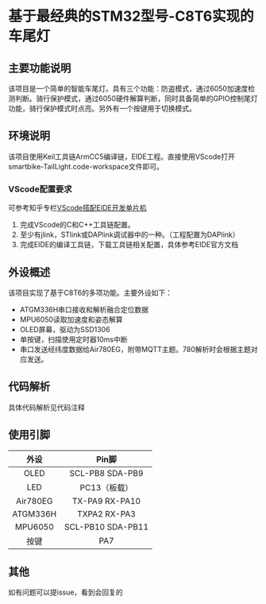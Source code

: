 # 基于最经典的STM32型号-C8T6实现的车尾灯

## 主要功能说明

该项目是一个简单的智能车尾灯。具有三个功能：防盗模式，通过6050加速度检测判断。骑行保护模式，通过6050硬件解算判断，同时具备简单的GPIO控制尾灯功能，骑行保护模式时点亮。另外有一个按键用于切换模式。

## 环境说明
该项目使用Keil工具链ArmCC5编译链，EIDE工程。直接使用VScode打开smartbike-TailLight.code-workspace文件即可。

### VScode配置要求
可参考知乎专栏[VScode搭配EIDE开发单片机](https://www.zhihu.com/column/c_1595902252421754880)
1. 完成VScode的C和C++工具链配置。
2. 至少有jlink，STlink或DAPlink调试器中的一种。（工程配置为DAPlink）
3. 完成EIDE的编译工具链，下载工具链相关配置，具体参考EIDE官方文档

## 外设概述

该项目实现了基于C8T6的多项功能。主要外设如下：
- ATGM336H串口接收和解析融合定位数据
- MPU6050读取加速度和姿态解算
- OLED屏幕，驱动为SSD1306
- 单按键，扫描使用定时器10ms中断
- 串口发送经纬度数据给Air780EG，附带MQTT主题。780解析时会根据主题对应发送。

## 代码解析
具体代码解析见代码注释

## 使用引脚

|   外设    | Pin脚 |
|:------:|:------:|
|  OLED   | SCL-PB8 SDA-PB9 |
|  LED    |   PC13（板载）  |
| Air780EG |  TX-PA9 RX-PA10|
| ATGM336H | TXPA2 RX-PA3 |
| MPU6050 | SCL-PB10 SDA-PB11 |
|  按键 | PA7 |

## 其他
如有问题可以提issue，看到会回复的